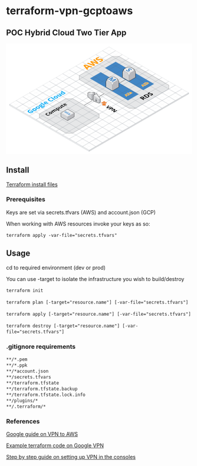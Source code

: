 # terraform-vpn-gcptoaws

## POC Hybrid Cloud Two Tier App

![Solution Diagram](diagram.png)

## Install

[Terraform install files](https://www.terraform.io/downloads.html)

### Prerequisites

Keys are set via secrets.tfvars (AWS) and account.json (GCP)

When working with AWS resources invoke your keys as so: 

```
terraform apply -var-file="secrets.tfvars"

```

## Usage 

cd to required environment (dev or prod)

You can use -target to isolate the infrastructure you wish to build/destroy


```
terraform init

terraform plan [-target="resource.name"] [-var-file="secrets.tfvars"]

terraform apply [-target="resource.name"] [-var-file="secrets.tfvars"]

terraform destroy [-target="resource.name"] [-var-file="secrets.tfvars"]

```

### .gitignore requirements

```
**/*.pem
**/*.ppk
**/*account.json
**/secrets.tfvars
**/terraform.tfstate
**/terraform.tfstate.backup
**/terraform.tfstate.lock.info
**/plugins/*
**/.terraform/*

```

### References

[Google guide on VPN to AWS](https://cloud.google.com/solutions/automated-network-deployment-multicloud)

[Example terraform code on Google VPN](https://github.com/GoogleCloudPlatform/autonetdeploy-multicloudvpn)

[Step by step guide on setting up VPN in the consoles](https://jumpcloud.com/engineering-blog/connect-gce-and-aws/)
